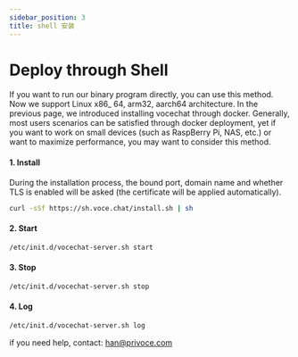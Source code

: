 ```yaml
---
sidebar_position: 3
title: shell 安装
---
```


# Deploy through Shell

If you want to run our binary program directly, you can use this method. Now we support Linux x86\_ 64, arm32, aarch64 architecture.
In the previous page, we introduced installing vocechat through docker. Generally, most users scenarios can be satisfied through docker deployment, yet if you want to work on small devices (such as RaspBerry Pi, NAS, etc.) or want to maximize performance, you may want to consider this method.

#### 1. Install

During the installation process, the bound port, domain name and whether TLS is enabled will be asked (the certificate will be applied automatically).

```bash
curl -sSf https://sh.voce.chat/install.sh | sh
```

#### 2. Start

```bash
/etc/init.d/vocechat-server.sh start
```

#### 3. Stop

```bash
/etc/init.d/vocechat-server.sh stop
```

#### 4. Log

```bash
/etc/init.d/vocechat-server.sh log
```

if you need help, contact: han@privoce.com
